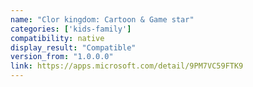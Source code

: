 ```yaml
---
name: "Clor kingdom: Cartoon & Game star"
categories: ['kids-family']
compatibility: native
display_result: "Compatible"
version_from: "1.0.0.0"
link: https://apps.microsoft.com/detail/9PM7VC59FTK9
---
```


